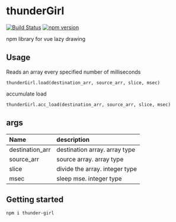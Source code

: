 # thunderGirl
[![Build Status](https://travis-ci.org/Kashiwara0205/thunderGirl.svg?branch=master)](https://travis-ci.org/Kashiwara0205/thunderGirl)
[![npm version](https://badge.fury.io/js/thunder-girl.svg)](https://badge.fury.io/js/thunder-girl)

npm library for vue lazy drawing

## Usage
Reads an array every specified number of milliseconds

```
thunderGirl.load(destination_arr, source_arr, slice, msec)
```
accumulate load
```
thunderGirl.acc_load(destination_arr, source_arr, slice, msec)
```

## args

|Name|description|
|:---|:---|
|destination_arr|destination array. array type|
|source_arr|source array. array type|
|slice|divide the array. integer type|
|msec|sleep mse. integer type|

## Getting started

```
npm i thunder-girl
```
